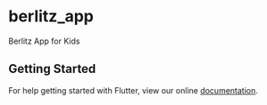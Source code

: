 # berlitz_app

Berlitz App for Kids

## Getting Started

For help getting started with Flutter, view our online
[documentation](https://flutter.io/).
